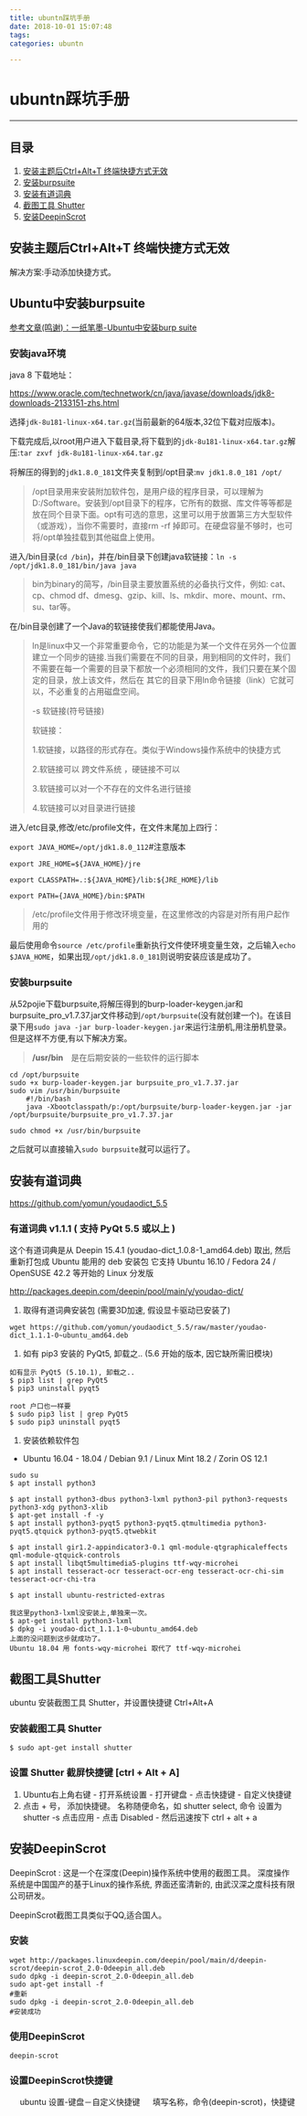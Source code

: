 ```yaml
---
title: ubuntn踩坑手册
date: 2018-10-01 15:07:48
tags:
categories: ubuntn

---
```


# ubuntn踩坑手册

------

## 目录

1. [安装主题后Ctrl+Alt+T 终端快捷方式无效](#001 )
2. [安装burpsuite](#002)
3. [安装有道词典](#003)
4. [截图工具 Shutter](#004)
5. [安装DeepinScrot](#005)

<span id="001"></span>

## 安装主题后Ctrl+Alt+T 终端快捷方式无效

解决方案:手动添加快捷方式。

<span id="002"></span>
## Ubuntu中安装burpsuite

[参考文章(鸣谢)：一纸笔墨-Ubuntu中安装burp suite](https://www.jianshu.com/p/3e7bb41a1464)

### 安装java环境

java 8 下载地址：

https://www.oracle.com/technetwork/cn/java/javase/downloads/jdk8-downloads-2133151-zhs.html

选择`jdk-8u181-linux-x64.tar.gz`(当前最新的64版本,32位下载对应版本)。

下载完成后,以root用户进入下载目录,将下载到的`jdk-8u181-linux-x64.tar.gz`解压:`tar zxvf jdk-8u181-linux-x64.tar.gz`

将解压的得到的`jdk1.8.0_181`文件夹复制到/opt目录:`mv jdk1.8.0_181 /opt/`

> /opt目录用来安装附加软件包，是用户级的程序目录，可以理解为D:/Software。安装到/opt目录下的程序，它所有的数据、库文件等等都是放在同个目录下面。opt有可选的意思，这里可以用于放置第三方大型软件（或游戏），当你不需要时，直接rm -rf 掉即可。在硬盘容量不够时，也可将/opt单独挂载到其他磁盘上使用。

进入/bin目录(`cd /bin`)，并在/bin目录下创建java软链接：`ln -s /opt/jdk1.8.0_181/bin/java java`

> bin为binary的简写，/bin目录主要放置系统的必备执行文件，例如: cat、cp、chmod df、dmesg、gzip、kill、ls、mkdir、more、mount、rm、su、tar等。

在/bin目录创建了一个Java的软链接使我们都能使用Java。

> ln是linux中又一个非常重要命令，它的功能是为某一个文件在另外一个位置建立一个同步的链接.当我们需要在不同的目录，用到相同的文件时，我们不需要在每一个需要的目录下都放一个必须相同的文件，我们只要在某个固定的目录，放上该文件，然后在 其它的目录下用ln命令链接（link）它就可以，不必重复的占用磁盘空间。
>
> -s 软链接(符号链接)
>
> 软链接：
>
> 1.软链接，以路径的形式存在。类似于Windows操作系统中的快捷方式
>
> 2.软链接可以 跨文件系统 ，硬链接不可以
>
> 3.软链接可以对一个不存在的文件名进行链接
>
> 4.软链接可以对目录进行链接

进入/etc目录,修改/etc/profile文件，在文件末尾加上四行：

`export JAVA_HOME=/opt/jdk1.8.0_112`#注意版本

`export JRE_HOME=${JAVA_HOME}/jre`

`export CLASSPATH=.:${JAVA_HOME}/lib:${JRE_HOME}/lib`

`export PATH={JAVA_HOME}/bin:$PATH`

> /etc/profile文件用于修改环境变量，在这里修改的内容是对所有用户起作用的

最后使用命令`source /etc/profile`重新执行文件使环境变量生效，之后输入`echo $JAVA_HOME`，如果出现`/opt/jdk1.8.0_181`则说明安装应该是成功了。

### 安装burpsuite

从52pojie下载burpsuite,将解压得到的burp-loader-keygen.jar和burpsuite_pro_v1.7.37.jar文件移动到`/opt/burpsuite`(没有就创建一个)。在该目录下用`sudo java -jar burp-loader-keygen.jar`来运行注册机,用注册机登录。但是这样不方便,有以下解决方案。

> **/usr/bin**　是在后期安装的一些软件的运行脚本

```
cd /opt/burpsuite
sudo +x burp-loader-keygen.jar burpsuite_pro_v1.7.37.jar 
sudo vim /usr/bin/burpsuite
    #!/bin/bash
    java -Xbootclasspath/p:/opt/burpsuite/burp-loader-keygen.jar -jar /opt/burpsuite/burpsuite_pro_v1.7.37.jar

sudo chmod +x /usr/bin/burpsuite
```

之后就可以直接输入`sudo burpsuite`就可以运行了。

<span id="003"></span>
## 安装有道词典

https://github.com/yomun/youdaodict_5.5

### 有道词典 v1.1.1 ( 支持 PyQt 5.5 或以上 )

这个有道词典是从 Deepin 15.4.1 (youdao-dict_1.0.8-1_amd64.deb) 取出, 然后重新打包成 Ubuntu 能用的 deb 安装包
它支持 Ubuntu 16.10 / Fedora 24 / OpenSUSE 42.2 等开始的 Linux 分发版

<http://packages.deepin.com/deepin/pool/main/y/youdao-dict/>

1. 取得有道词典安装包 (需要3D加速, 假设显卡驱动已安装了)

```
wget https://github.com/yomun/youdaodict_5.5/raw/master/youdao-dict_1.1.1-0~ubuntu_amd64.deb
```

1. 如有 pip3 安装的 PyQt5, 卸载之.. (5.6 开始的版本, 因它缺所需旧模块)

```
如有显示 PyQt5 (5.10.1), 卸载之..
$ pip3 list | grep PyQt5
$ pip3 uninstall pyqt5

root 户口也一样要
$ sudo pip3 list | grep PyQt5
$ sudo pip3 uninstall pyqt5
```

1. 安装依赖软件包

- Ubuntu 16.04 - 18.04 / Debian 9.1 / Linux Mint 18.2 / Zorin OS 12.1

```
sudo su
$ apt install python3

$ apt install python3-dbus python3-lxml python3-pil python3-requests python3-xdg python3-xlib
$ apt-get install -f -y
$ apt install python3-pyqt5 python3-pyqt5.qtmultimedia python3-pyqt5.qtquick python3-pyqt5.qtwebkit

$ apt install gir1.2-appindicator3-0.1 qml-module-qtgraphicaleffects qml-module-qtquick-controls
$ apt install libqt5multimedia5-plugins ttf-wqy-microhei
$ apt install tesseract-ocr tesseract-ocr-eng tesseract-ocr-chi-sim tesseract-ocr-chi-tra

$ apt install ubuntu-restricted-extras

我这里python3-lxml没安装上,单独来一次。
$ apt-get install python3-lxml
$ dpkg -i youdao-dict_1.1.1-0~ubuntu_amd64.deb
上面的没问题到这步就成功了。
Ubuntu 18.04 用 fonts-wqy-microhei 取代了 ttf-wqy-microhei
```
<span id="004"></span>
## 截图工具Shutter

ubuntu 安装截图工具 Shutter，并设置快捷键 Ctrl+Alt+A

### 安装截图工具 Shutter

```
$ sudo apt-get install shutter
```

### 设置 Shutter 截屏快捷键 [ctrl + Alt + A]

1. Ubuntu右上角右键 - 打开系统设置 - 打开键盘 - 点击快捷键 - 自定义快捷键
2. 点击 + 号， 添加快捷键。 名称随便命名，如 shutter select, 命令 设置为 shutter -s 
   点击应用 - 点击 Disabled - 然后迅速按下 ctrl + alt + a

<span id="005"></span>
## 安装DeepinScrot

DeepinScrot : 这是一个在深度(Deepin)操作系统中使用的截图工具。 
深度操作系统是中国国产的基于Linux的操作系统, 界面还蛮清新的, 由武汉深之度科技有限公司研发。

DeepinScrot截图工具类似于QQ,适合国人。

### 安装

```
wget http://packages.linuxdeepin.com/deepin/pool/main/d/deepin-scrot/deepin-scrot_2.0-0deepin_all.deb
sudo dpkg -i deepin-scrot_2.0-0deepin_all.deb 
sudo apt-get install -f
#重新
sudo dpkg -i deepin-scrot_2.0-0deepin_all.deb 
#安装成功
```

### 使用DeepinScrot

```
deepin-scrot 
```

### 设置DeepinScrot快捷键

　 ubuntu 设置-键盘－自定义快捷键 
　 填写名称，命令(deepin-scrot)，快捷键 